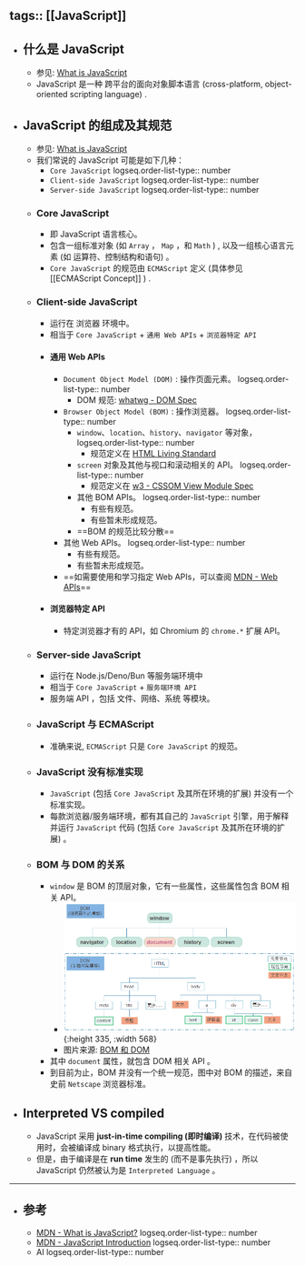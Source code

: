 tags:: [[JavaScript]]
---

- ## 什么是 JavaScript
	- 参见: [What is JavaScript](https://developer.mozilla.org/en-US/docs/Web/JavaScript/Guide/Introduction#what_is_javascript)
	- JavaScript 是一种 跨平台的面向对象脚本语言 (cross-platform, object-oriented scripting language) .
- ## JavaScript 的组成及其规范
	- 参见: [What is JavaScript](https://developer.mozilla.org/en-US/docs/Web/JavaScript/Guide/Introduction#what_is_javascript)
	- 我们常说的 JavaScript 可能是如下几种：
		- `Core JavaScript`
		  logseq.order-list-type:: number
		- `Client-side JavaScript`
		  logseq.order-list-type:: number
		- `Server-side JavaScript`
		  logseq.order-list-type:: number
	- ### Core JavaScript
		- 即 JavaScript 语言核心。
		- 包含一组标准对象 (如 `Array` ， `Map` ，和 `Math` ) , 以及一组核心语言元素 (如 运算符、控制结构和语句) 。
		- `Core JavaScript` 的规范由 `ECMAScript` 定义  (具体参见 [[ECMAScript Concept]] ) .
	- ### Client-side JavaScript
		- 运行在 浏览器 环境中。
		- 相当于 `Core JavaScript` + `通用 Web APIs` + `浏览器特定 API`
		- #### 通用 Web APIs
			- `Document Object Model (DOM)` : 操作页面元素。 
			  logseq.order-list-type:: number
				- DOM 规范: [whatwg - DOM Spec](https://dom.spec.whatwg.org/)
			- `Browser Object Model (BOM)` : 操作浏览器。 
			  logseq.order-list-type:: number
				- `window`、`location`、`history`、`navigator` 等对象，
				  logseq.order-list-type:: number
					- 规范定义在 [HTML Living Standard ](https://html.spec.whatwg.org/)
				- `screen` 对象及其他与视口和滚动相关的 API。
				  logseq.order-list-type:: number
					- 规范定义在 [w3 - CSSOM View Module Spec](https://www.w3.org/TR/cssom-view-1/#the-screen-interface)
				- 其他 BOM APIs。
				  logseq.order-list-type:: number
					- 有些有规范。
					- 有些暂未形成规范。
				- ==BOM 的规范比较分散==
			- 其他 Web APIs。
			  logseq.order-list-type:: number
				- 有些有规范。
				- 有些暂未形成规范。
			- ==如需要使用和学习指定 Web APIs，可以查阅 [MDN - Web APIs](https://developer.mozilla.org/en-US/docs/Web/API)==
		- #### 浏览器特定 API
			- 特定浏览器才有的 API，如 Chromium 的 `chrome.*` 扩展 API。
	- ### Server-side JavaScript
		- 运行在 Node.js/Deno/Bun 等服务端环境中
		- 相当于 `Core JavaScript` + `服务端环境 API`
		- 服务端 API ，包括 文件、网络、系统 等模块。
	- ### JavaScript 与 ECMAScript
		- 准确来说, `ECMAScript` 只是 `Core JavaScript` 的规范。
	- ### JavaScript 没有标准实现
		- `JavaScript` (包括 `Core JavaScript` 及其所在环境的扩展) 并没有一个标准实现。
		- 每款浏览器/服务端环境，都有其自己的 `JavaScript` 引擎，用于解释并运行 `JavaScript` 代码 (包括 `Core JavaScript` 及其所在环境的扩展) 。
	- ### BOM 与 DOM 的关系
		- `window` 是 BOM 的顶层对象，它有一些属性，这些属性包含 BOM 相关 API。
			- ![image.png](../assets/image_1739043174667_0.png){:height 335, :width 568}
			- 图片来源: [BOM 和 DOM](https://heptaluan.github.io/2017/11/17/JavaScript/16/)
		- 其中 `document` 属性，就包含 DOM 相关 API 。
		- 到目前为止，BOM 并没有一个统一规范，图中对 BOM 的描述，来自史前 `Netscape` 浏览器标准。
- ## Interpreted VS compiled
	- JavaScript 采用 **just-in-time compiling (即时编译)** 技术，在代码被使用时，会被编译成 binary 格式执行，以提高性能。
	- 但是，由于编译是在 **run time** 发生的 (而不是事先执行) ，所以 JavaScript 仍然被认为是 `Interpreted Language` 。
- ---
- ## 参考
	- [MDN - What is JavaScript?](https://developer.mozilla.org/en-US/docs/Learn/JavaScript/First_steps/What_is_JavaScript)
	  logseq.order-list-type:: number
	- [MDN - JavaScript Introduction](https://developer.mozilla.org/en-US/docs/Web/JavaScript/Guide/Introduction)
	  logseq.order-list-type:: number
	- AI
	  logseq.order-list-type:: number